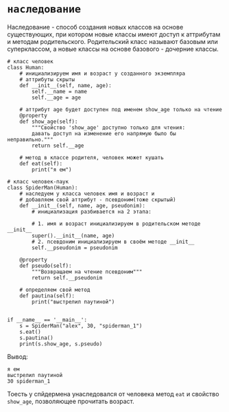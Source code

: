 `наследование`
=

Наследование - способ создания новых классов на основе существующих, при котором новые классы имеют доступ
к аттрибутам и методам родительского. 
Родительский класс называют базовым или суперклассом, а новые классы на основе базового - дочерние классы.

```
# класс человек
class Human:
    # инициализируем имя и возраст у созданного экземпляра
    # аттрибуты скрыты
    def __init__(self, name, age):
        self.__name = name
        self.__age = age

    # аттрибут age будет доступен под именем show_age только на чтение 
    @property
    def show_age(self):
        """Свойство 'show_age' доступно только для чтения:
        давать доступ на изменение его напрямую было бы неправильно."""
        return self.__age

    # метод в классе родителя, человек может кушать
    def eat(self):
        print("я ем")

# класс человек-паук
class SpiderMan(Human):
    # наследуем у класса человек имя и возраст и 
    # добавляем свой аттрибут - псевдоним(тоже скрытый)
    def __init__(self, name, age, pseudonim):
        # инициализация разбивается на 2 этапа:
        
        # 1. имя и возраст инициализируем в родительском методе __init__
        super().__init__(name, age)
        # 2. псевдоним инициализируем в своём методе __init__
        self.__pseudonim = pseudonim

    @property
    def pseudo(self):
        """Возвращаем на чтение псевдоним"""
        return self.__pseudonim

    # определяем свой метод
    def pautina(self):
        print("выстрелил паутиной")


if __name__ == '__main__':
    s = SpiderMan("alex", 30, "spiderman_1")
    s.eat()
    s.pautina()
    print(s.show_age, s.pseudo)

```
Вывод:
```
я ем
выстрелил паутиной
30 spiderman_1
```
Тоесть у спйдермена унаследовался от человека метод `eat` и свойство `show_age`, позволяющее прочитать возраст.
